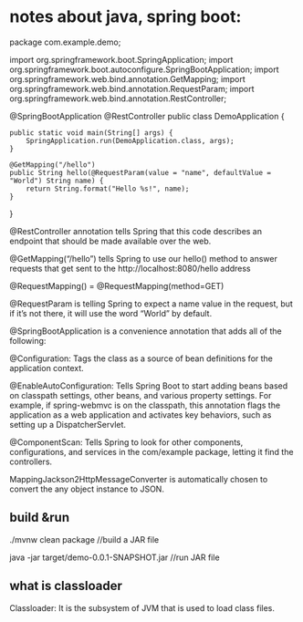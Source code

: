 # notes about java, spring boot:

package com.example.demo;

import org.springframework.boot.SpringApplication;
import org.springframework.boot.autoconfigure.SpringBootApplication;
import org.springframework.web.bind.annotation.GetMapping;
import org.springframework.web.bind.annotation.RequestParam;
import org.springframework.web.bind.annotation.RestController;

@SpringBootApplication
@RestController
public class DemoApplication {

    public static void main(String[] args) {
    	SpringApplication.run(DemoApplication.class, args);
    }

    @GetMapping("/hello")
    public String hello(@RequestParam(value = "name", defaultValue = "World") String name) {
    	return String.format("Hello %s!", name);
    }

}

@RestController annotation tells Spring that this code describes an endpoint that should be made available over the web.

@GetMapping(“/hello”) tells Spring to use our hello() method to answer requests that get sent to the http://localhost:8080/hello address

@RequestMapping() = @RequestMapping(method=GET)

@RequestParam is telling Spring to expect a name value in the request, but if it’s not there, it will use the word “World” by default.

@SpringBootApplication is a convenience annotation that adds all of the following:

@Configuration: Tags the class as a source of bean definitions for the application context.

@EnableAutoConfiguration: Tells Spring Boot to start adding beans based on classpath settings, other beans, and various property settings. For example, if spring-webmvc is on the classpath, this annotation flags the application as a web application and activates key behaviors, such as setting up a DispatcherServlet.

@ComponentScan: Tells Spring to look for other components, configurations, and services in the com/example package, letting it find the controllers.

MappingJackson2HttpMessageConverter is automatically chosen to convert the any object instance to JSON.

## build &run

./mvnw clean package //build a JAR file

java -jar target/demo-0.0.1-SNAPSHOT.jar //run JAR file

## what is classloader

Classloader: It is the subsystem of JVM that is used to load class files.
